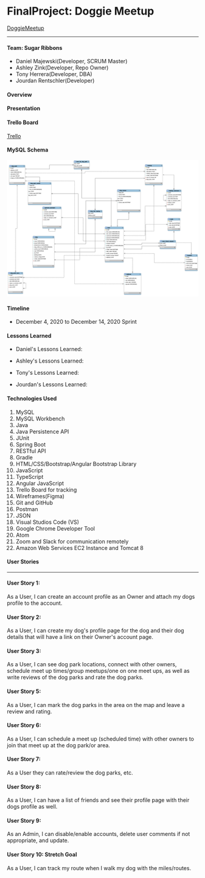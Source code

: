 # FinalProject: Doggie Meetup

[DoggieMeetup](http://3.131.11.111:8080/DoggieMeetup/#/home)

__________________________________________________________
#### Team: Sugar Ribbons
* Daniel Majewski(Developer, SCRUM Master)
* Ashley Zink(Developer, Repo Owner)
* Tony Herrera(Developer, DBA)
* Jourdan Rentschler(Developer)

#### Overview

#### Presentation

#### Trello Board
[Trello](https://trello.com/invite/b/bPVmplMP/647f6b5cd996f410a3066f02363e27ad/sugar-ribbons)

#### MySQL Schema
![alt text](https://raw.githubusercontent.com/ashleyzink/FinalProject/main/DB/dogdb.png "MySQL Schema")

#### Timeline
* December 4, 2020 to December 14, 2020 Sprint

#### Lessons Learned
* Daniel's Lessons Learned:



* Ashley's Lessons Learned:



* Tony's Lessons Learned:




* Jourdan's Lessons Learned:




#### Technologies Used
1. MySQL
2. MySQL Workbench
3. Java
4. Java Persistence API
5. JUnit
6. Spring Boot
7. RESTful API
8. Gradle
9. HTML/CSS/Bootstrap/Angular Bootstrap Library
10. JavaScript
11. TypeScript
12. Angular JavaScript
13. Trello Board for tracking
14. Wireframes(Figma)
15. Git and GitHub
16. Postman
17. JSON
18. Visual Studios Code (VS)
19. Google Chrome Developer Tool
20. Atom
21. Zoom and Slack for communication remotely
22. Amazon Web Services EC2 Instance and Tomcat 8

#### User Stories
__________________________________________________________
#### User Story 1:
As a User,  I can create an account profile as an Owner and attach my dogs profile to the account.

#### User Story 2:
As a User, I can create my dog's profile page for the dog and their dog details that will have a link on their Owner's account page.

#### User Story 3:
As a User, I  can see dog park locations, connect with other owners, schedule meet up times/group meetups/one on one meet ups, as well as write reviews of the dog parks and rate the dog parks.

#### User Story 5:
As a User, I can mark the dog parks in the area on the map and leave a review and rating.

#### User Story 6:
As a User, I can schedule a meet up (scheduled time) with other owners to join that meet up at the dog park/or area.

#### User Story 7:
As a User they can rate/review the dog parks, etc.

#### User Story 8:
As a User, I can have a list of friends and see their profile page with their dogs profile as well.

#### User Story 9:
As an Admin, I can disable/enable accounts, delete user comments if not appropriate, and update.

#### User Story 10: Stretch Goal
As a User, I can track my route when I walk my dog with the miles/routes. 
